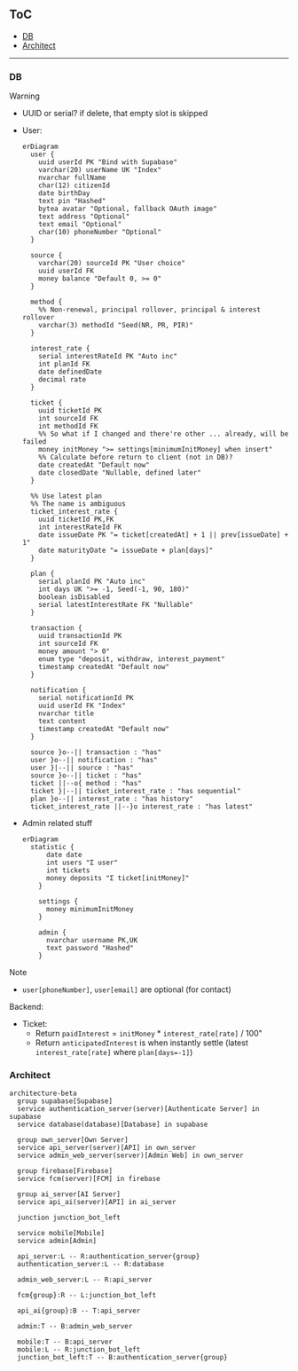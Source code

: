 ## ToC

<!-- START doctoc generated TOC please keep comment here to allow auto update -->
<!-- DON'T EDIT THIS SECTION, INSTEAD RE-RUN doctoc TO UPDATE -->

- [DB](#db)
- [Architect](#architect)

<!-- END doctoc generated TOC please keep comment here to allow auto update -->

---

### DB

> [!WARNING]
>
> - UUID or serial? if delete, that empty slot is skipped

- User:

  ```mermaid
  erDiagram
    user {
      uuid userId PK "Bind with Supabase"
      varchar(20) userName UK "Index"
      nvarchar fullName
      char(12) citizenId
      date birthDay
      text pin "Hashed"
      bytea avatar "Optional, fallback OAuth image"
      text address "Optional"
      text email "Optional"
      char(10) phoneNumber "Optional"
    }

    source {
      varchar(20) sourceId PK "User choice"
      uuid userId FK
      money balance "Default 0, >= 0"
    }

    method {
      %% Non-renewal, principal rollover, principal & interest rollover
      varchar(3) methodId "Seed(NR, PR, PIR)"
    }

    interest_rate {
      serial interestRateId PK "Auto inc"
      int planId FK
      date definedDate
      decimal rate
    }

    ticket {
      uuid ticketId PK
      int sourceId FK
      int methodId FK
      %% So what if I changed and there're other ... already, will be failed
      money initMoney ">= settings[minimumInitMoney] when insert"
      %% Calculate before return to client (not in DB)?
      date createdAt "Default now"
      date closedDate "Nullable, defined later"
    }

    %% Use latest plan
    %% The name is ambiguous
    ticket_interest_rate {
      uuid ticketId PK,FK
      int interestRateId FK
      date issueDate PK "= ticket[createdAt] + 1 || prev[issueDate] + 1"
      date maturityDate "= issueDate + plan[days]"
    }

    plan {
      serial planId PK "Auto inc"
      int days UK ">= -1, Seed(-1, 90, 180)"
      boolean isDisabled
      serial latestInterestRate FK "Nullable"
    }

    transaction {
      uuid transactionId PK
      int sourceId FK
      money amount "> 0"
      enum type "deposit, withdraw, interest_payment"
      timestamp createdAt "Default now"
    }

    notification {
      serial notificationId PK
      uuid userId FK "Index"
      nvarchar title
      text content
      timestamp createdAt "Default now"
    }

    source }o--|| transaction : "has"
    user }o--|| notification : "has"
    user }|--|| source : "has"
    source }o--|| ticket : "has"
    ticket ||--o{ method : "has"
    ticket }|--|| ticket_interest_rate : "has sequential"
    plan }o--|| interest_rate : "has history"
    ticket_interest_rate ||--}o interest_rate : "has latest"
  ```

- Admin related stuff

  ```mermaid
  erDiagram
    statistic {
        date date
        int users "Σ user"
        int tickets
        money deposits "Σ ticket[initMoney]"
      }

      settings {
        money minimumInitMoney
      }

      admin {
        nvarchar username PK,UK
        text password "Hashed"
      }
  ```

> [!NOTE]
>
> - `user[phoneNumber]`, `user[email]` are optional (for contact)

Backend:

- Ticket:
  - Return `paidInterest` = `initMoney` \* `interest_rate[rate]` / 100"
  - Return `anticipatedInterest` is when instantly settle (latest `interest_rate[rate]` where `plan[days=-1]`)

### Architect

```mermaid
architecture-beta
  group supabase[Supabase]
  service authentication_server(server)[Authenticate Server] in supabase
  service database(database)[Database] in supabase

  group own_server[Own Server]
  service api_server(server)[API] in own_server
  service admin_web_server(server)[Admin Web] in own_server

  group firebase[Firebase]
  service fcm(server)[FCM] in firebase

  group ai_server[AI Server]
  service api_ai(server)[API] in ai_server

  junction junction_bot_left

  service mobile[Mobile]
  service admin[Admin]

  api_server:L -- R:authentication_server{group}
  authentication_server:L -- R:database

  admin_web_server:L -- R:api_server

  fcm{group}:R -- L:junction_bot_left

  api_ai{group}:B -- T:api_server

  admin:T -- B:admin_web_server

  mobile:T -- B:api_server
  mobile:L -- R:junction_bot_left
  junction_bot_left:T -- B:authentication_server{group}
```
